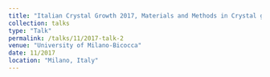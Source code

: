 ```yaml
---
title: "Italian Crystal Growth 2017, Materials and Methods in Crystal growth"
collection: talks
type: "Talk"
permalink: /talks/11/2017-talk-2
venue: "University of Milano-Bicocca"
date: 11/2017
location: "Milano, Italy"
---
```

